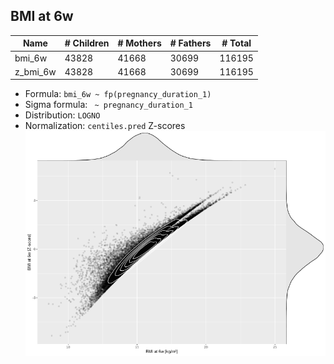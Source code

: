 ## BMI at 6w

| Name | # Children | # Mothers | # Fathers | # Total |
| ---- | ---------- | --------- | --------- | ------- |
| bmi_6w | 43828 | 41668 | 30699 | 116195 |
| z_bmi_6w | 43828 | 41668 | 30699 | 116195 |

- Formula: `bmi_6w ~ fp(pregnancy_duration_1)`
- Sigma formula: ` ~ pregnancy_duration_1`
- Distribution: `LOGNO`
- Normalization: `centiles.pred` Z-scores
![](plots/z_bmi_6w_vs_bmi_6w_child.png)


